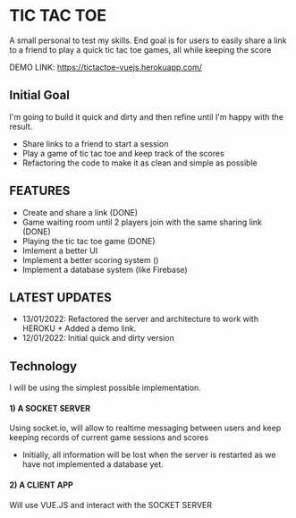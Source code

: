 # TIC TAC TOE
A small personal to test my skills. End goal is for users to easily share a link to a friend to play a quick tic tac toe games, all while keeping the score

DEMO LINK: https://tictactoe-vuejs.herokuapp.com/

## Initial Goal
I'm going to build it quick and dirty and then refine until I'm happy with the result.
- Share links to a friend to start a session
- Play a game of tic tac toe and keep track of the scores
- Refactoring the code to make it as clean and simple as possible
   
## FEATURES
- Create and share a link (DONE)
- Game waiting room until 2 players join with the same sharing link (DONE)
- Playing the tic tac toe game (DONE)
- Imlement a better UI
- Implement a better scoring system ()
- Implement a database system  (like Firebase)
   
## LATEST UPDATES
- 13/01/2022: Refactored the server and architecture to work with HEROKU + Added a demo link.
- 12/01/2022: Initial quick and dirty version
   
## Technology
I will be using the simplest possible implementation.

#### 1) A SOCKET SERVER
Using socket.io, will allow to realtime messaging between users and keep keeping records of current game sessions and scores 
- Initially, all information will be lost when the server is restarted as we have not implemented a database yet.
#### 2) A CLIENT APP
Will use VUE.JS and interact with the SOCKET SERVER
